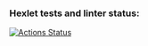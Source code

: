 ### Hexlet tests and linter status:
[![Actions Status](https://github.com/Oldafovich/python-project-49/workflows/hexlet-check/badge.svg)](https://github.com/Oldafovich/python-project-49/actions)